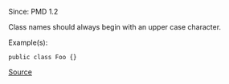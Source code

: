 Since: PMD 1.2

Class names should always begin with an upper case character.

Example(s):
```
public class Foo {}
```

[Source](https://pmd.github.io/pmd-5.5.4/pmd-java/rules/java/naming.html#ClassNamingConventions)
